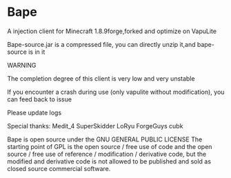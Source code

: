 # Bape
A injection client for Minecraft 1.8.9forge,forked and optimize on VapuLite

Bape-source.jar is a compressed file, you can directly unzip it,and bape-source is in it

WARNING

The completion degree of this client is very low and very unstable

If you encounter a crash during use (only vapulite without modification), you can feed back to issue

Please update logs

Special thanks: Medit_4 SuperSkidder LoRyu ForgeGuys cubk

Bape is open source under the GNU GENERAL PUBLIC LICENSE
The starting point of GPL is the open source / free use of code and the open source / free use of reference / modification / derivative code, but the modified and derivative code is not allowed to be published and sold as closed source commercial software.
